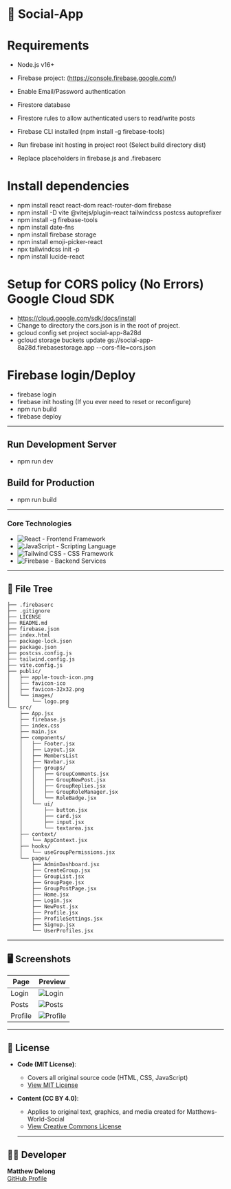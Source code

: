 # :speech_balloon: Social-App

# Requirements
- Node.js v16+
- Firebase project: (https://console.firebase.google.com/)
- Enable Email/Password authentication
- Firestore database
- Firestore rules to allow authenticated users to read/write posts
- Firebase CLI installed (npm install -g firebase-tools)

- Run firebase init hosting in project root (Select build directory dist)
- Replace placeholders in firebase.js and .firebaserc

# Install dependencies
- npm install react react-dom react-router-dom firebase
- npm install -D vite @vitejs/plugin-react tailwindcss postcss autoprefixer
- npm install -g firebase-tools
- npm install date-fns
- npm install firebase storage
- npm install emoji-picker-react
- npx tailwindcss init -p
- npm install lucide-react

# Setup for CORS policy (No Errors) Google Cloud SDK

- https://cloud.google.com/sdk/docs/install
- Change to directory the cors.json is in the root of project.
- gcloud config set project social-app-8a28d
- gcloud storage buckets update gs://social-app-8a28d.firebasestorage.app --cors-file=cors.json

# Firebase login/Deploy
- firebase login
- firebase init hosting (If you ever need to reset or reconfigure)
- npm run build
- firebase deploy

---

## Run Development Server
- npm run dev

## Build for Production
- npm run build

---

### Core Technologies  
- ![React](https://img.shields.io/badge/React-20232A?style=for-the-badge&logo=react&logoColor=61DAFB) - Frontend Framework 
- ![JavaScript](https://img.shields.io/badge/JavaScript-323330?style=for-the-badge&logo=javascript&logoColor=F7DF1E) - Scripting Language
- ![Tailwind CSS](https://img.shields.io/badge/Tailwind_CSS-grey?style=for-the-badge&logo=tailwind-css&logoColor=38B2AC) - CSS Framework
- ![Firebase](https://img.shields.io/badge/firebase-ffca28?style=for-the-badge&logo=firebase&logoColor=black) - Backend Services

---

## :deciduous_tree: File Tree
```
├── .firebaserc
├── .gitignore
├── LICENSE
├── README.md
├── firebase.json
├── index.html
├── package-lock.json
├── package.json
├── postcss.config.js
├── tailwind.config.js
├── vite.config.js
├── public/
│   ├── apple-touch-icon.png
│   ├── favicon-ico
│   ├── favicon-32x32.png
│   └── images/
│       └── logo.png
└── src/
    ├── App.jsx
    ├── firebase.js
    ├── index.css
    ├── main.jsx
    ├── components/
    │   ├── Footer.jsx
    │   ├── Layout.jsx
    │   ├── MembersList
    │   ├── Navbar.jsx
    │   ├── groups/
    │   │   ├── GroupComments.jsx
    │   │   ├── GroupNewPost.jsx
    │   │   ├── GroupReplies.jsx
    │   │   ├── GroupRoleManager.jsx
    │   │   └── RoleBadge.jsx
    │   └── ui/
    │       ├── button.jsx
    │       ├── card.jsx
    │       ├── input.jsx
    │       └── textarea.jsx
    ├── context/
    │   └── AppContext.jsx
    ├── hooks/
    │   └── useGroupPermissions.jsx
    └── pages/
        ├── AdminDashboard.jsx
        ├── CreateGroup.jsx
        ├── GroupList.jsx
        ├── GroupPage.jsx
        ├── GroupPostPage.jsx
        ├── Home.jsx
        ├── Login.jsx
        ├── NewPost.jsx
        ├── Profile.jsx
        ├── ProfileSettings.jsx
        ├── Signup.jsx
        └── UserProfiles.jsx
  ```
---

## 🖥 Screenshots  

| Page      | Preview |
|-----------|---------|
| Login     | ![Login](https://github.com/user-attachments/assets/4ea1359c-b1a9-4447-94a0-65f51ba063be) |
| Posts     | ![Posts](https://github.com/user-attachments/assets/57826956-d3c7-474c-8bd4-82123af5e599) |
| Profile   | ![Profile](https://github.com/user-attachments/assets/00d6174e-2c3a-4d57-afdf-3a7bd5902bc1) |


---
 
## 📜 License  
- **Code (MIT License)**:  
  - Covers all original source code (HTML, CSS, JavaScript)  
  - [View MIT License](LICENSE)  
- **Content (CC BY 4.0)**:  
  - Applies to original text, graphics, and media created for Matthews-World-Social 
  - [View Creative Commons License](https://creativecommons.org/licenses/by/4.0/)  

  ---

## 👨‍💻 Developer  
**Matthew Delong**  
[GitHub Profile](https://github.com/MatthewDelong)  
